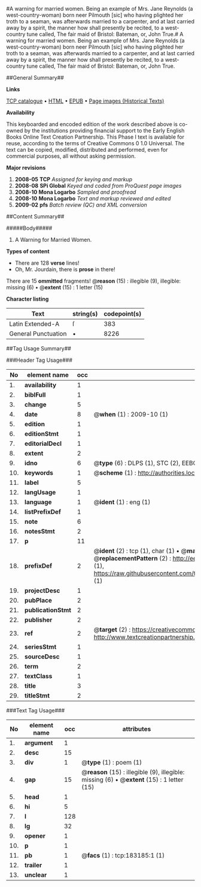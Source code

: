 #A warning for married women. Being an example of Mrs. Jane Reynolds (a west-country-woman) born neer Pilmouth [sic] who having plighted her troth to a seaman, was afterwards married to a carpenter, and at last carried away by a spirit, the manner how shall presently be recited, to a west-country tune called, The fair maid of Bristol: Bateman, or, John True.#
A warning for married women. Being an example of Mrs. Jane Reynolds (a west-country-woman) born neer Pilmouth [sic] who having plighted her troth to a seaman, was afterwards married to a carpenter, and at last carried away by a spirit, the manner how shall presently be recited, to a west-country tune called, The fair maid of Bristol: Bateman, or, John True.

##General Summary##

**Links**

[TCP catalogue](http://www.ota.ox.ac.uk/tcp/)  • 
[HTML](http://tei.it.ox.ac.uk/tcp/Texts-HTML/free/B06/B06761.html)  • 
[EPUB](http://tei.it.ox.ac.uk/tcp/Texts-EPUB/free/B06/B06761.epub) • 
[Page images (Historical Texts)](https://data.historicaltexts.jisc.ac.uk/view?pubId=eebo-99884565e&pageId=eebo-99884565e-183185-1)

**Availability**

This keyboarded and encoded edition of the
	       work described above is co-owned by the institutions
	       providing financial support to the Early English Books
	       Online Text Creation Partnership. This Phase I text is
	       available for reuse, according to the terms of Creative
	       Commons 0 1.0 Universal. The text can be copied,
	       modified, distributed and performed, even for
	       commercial purposes, all without asking permission.

**Major revisions**

1. __2008-05__ __TCP__ *Assigned for keying and markup*
1. __2008-08__ __SPi Global__ *Keyed and coded from ProQuest page images*
1. __2008-10__ __Mona Logarbo__ *Sampled and proofread*
1. __2008-10__ __Mona Logarbo__ *Text and markup reviewed and edited*
1. __2009-02__ __pfs__ *Batch review (QC) and XML conversion*

##Content Summary##

#####Body#####

1. A Warning for Married Women.

**Types of content**

  * There are 128 **verse** lines!
  * Oh, Mr. Jourdain, there is **prose** in there!

There are 15 **ommitted** fragments! 
 @__reason__ (15) : illegible (9), illegible: missing (6)  •  @__extent__ (15) : 1 letter (15)

**Character listing**


|Text|string(s)|codepoint(s)|
|---|---|---|
|Latin Extended-A|ſ|383|
|General Punctuation|•|8226|

##Tag Usage Summary##

###Header Tag Usage###

|No|element name|occ|attributes|
|---|---|---|---|
|1.|__availability__|1||
|2.|__biblFull__|1||
|3.|__change__|5||
|4.|__date__|8| @__when__ (1) : 2009-10 (1)|
|5.|__edition__|1||
|6.|__editionStmt__|1||
|7.|__editorialDecl__|1||
|8.|__extent__|2||
|9.|__idno__|6| @__type__ (6) : DLPS (1), STC (2), EEBO-CITATION (1), PROQUEST (1), VID (1)|
|10.|__keywords__|1| @__scheme__ (1) : http://authorities.loc.gov/ (1)|
|11.|__label__|5||
|12.|__langUsage__|1||
|13.|__language__|1| @__ident__ (1) : eng (1)|
|14.|__listPrefixDef__|1||
|15.|__note__|6||
|16.|__notesStmt__|2||
|17.|__p__|11||
|18.|__prefixDef__|2| @__ident__ (2) : tcp (1), char (1)  •  @__matchPattern__ (2) : ([0-9\-]+):([0-9IVX]+) (1), (.+) (1)  •  @__replacementPattern__ (2) : http://eebo.chadwyck.com/downloadtiff?vid=$1&page=$2 (1), https://raw.githubusercontent.com/textcreationpartnership/Texts/master/tcpchars.xml#$1 (1)|
|19.|__projectDesc__|1||
|20.|__pubPlace__|2||
|21.|__publicationStmt__|2||
|22.|__publisher__|2||
|23.|__ref__|2| @__target__ (2) : https://creativecommons.org/publicdomain/zero/1.0/ (1), http://www.textcreationpartnership.org/docs/. (1)|
|24.|__seriesStmt__|1||
|25.|__sourceDesc__|1||
|26.|__term__|2||
|27.|__textClass__|1||
|28.|__title__|3||
|29.|__titleStmt__|2||


###Text Tag Usage###

|No|element name|occ|attributes|
|---|---|---|---|
|1.|__argument__|1||
|2.|__desc__|15||
|3.|__div__|1| @__type__ (1) : poem (1)|
|4.|__gap__|15| @__reason__ (15) : illegible (9), illegible: missing (6)  •  @__extent__ (15) : 1 letter (15)|
|5.|__head__|1||
|6.|__hi__|5||
|7.|__l__|128||
|8.|__lg__|32||
|9.|__opener__|1||
|10.|__p__|1||
|11.|__pb__|1| @__facs__ (1) : tcp:183185:1 (1)|
|12.|__trailer__|1||
|13.|__unclear__|1||
